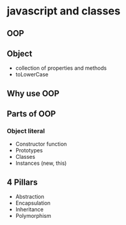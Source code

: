 # javascript and classes

## OOP

## Object
- collection of properties and methods
- toLowerCase

## Why use OOP

## Parts of OOP

### Object literal

- Constructor function
- Prototypes
- Classes
- Instances (new, this)

## 4 Pillars

- Abstraction 
- Encapsulation 
- Inheritance 
- Polymorphism